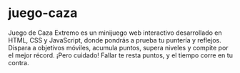 # juego-caza
Juego de Caza Extremo es un minijuego web interactivo desarrollado en HTML, CSS y JavaScript, donde pondrás a prueba tu puntería y reflejos. Dispara a objetivos móviles, acumula puntos, supera niveles y compite por el mejor récord. ¡Pero cuidado! Fallar te resta puntos, y el tiempo corre en tu contra.
